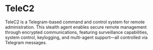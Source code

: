 # TeleC2
TeleC2 is a Telegram-based command and control system for remote administration. This stealth agent enables secure remote management through encrypted communications, featuring surveillance capabilities, system control, keylogging, and multi-agent support—all controlled via Telegram messages.
